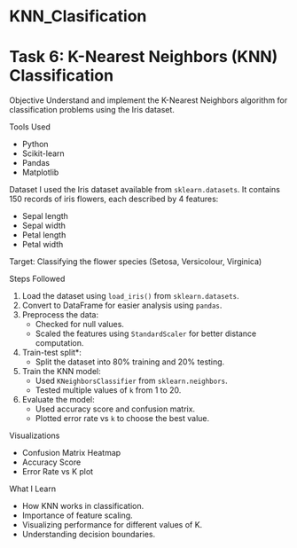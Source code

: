 # KNN_Clasification
# Task 6: K-Nearest Neighbors (KNN) Classification

Objective
Understand and implement the K-Nearest Neighbors algorithm for classification problems using the Iris dataset.

Tools Used
- Python
- Scikit-learn
- Pandas
- Matplotlib

Dataset
I used the Iris dataset available from `sklearn.datasets`. It contains 150 records of iris flowers, each described by 4 features:
- Sepal length
- Sepal width
- Petal length
- Petal width

Target: Classifying the flower species (Setosa, Versicolour, Virginica)

Steps Followed
1. Load the dataset using `load_iris()` from `sklearn.datasets`.
2. Convert to DataFrame for easier analysis using `pandas`.
3. Preprocess the data:
   - Checked for null values.
   - Scaled the features using `StandardScaler` for better distance computation.
4. Train-test split*:
   - Split the dataset into 80% training and 20% testing.
5. Train the KNN model:
   - Used `KNeighborsClassifier` from `sklearn.neighbors`.
   - Tested multiple values of `k` from 1 to 20.
6. Evaluate the model:
   - Used accuracy score and confusion matrix.
   - Plotted error rate vs `k` to choose the best value.

 Visualizations
- Confusion Matrix Heatmap
- Accuracy Score
- Error Rate vs K plot

 What I Learn
- How KNN works in classification.
- Importance of feature scaling.
- Visualizing performance for different values of K.
- Understanding decision boundaries.


